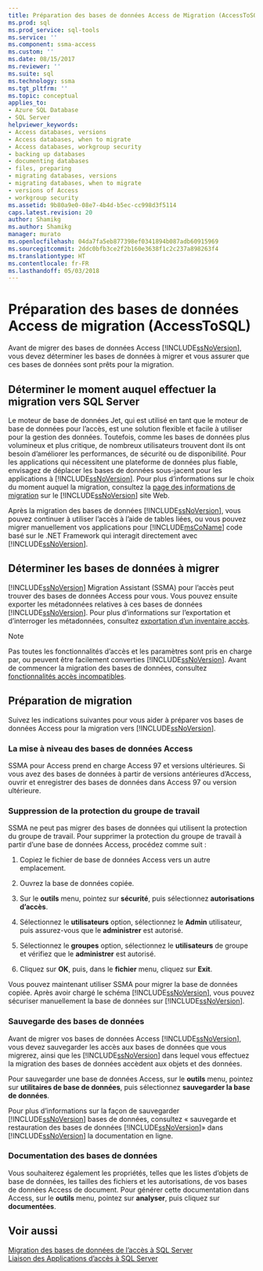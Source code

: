 ```yaml
---
title: Préparation des bases de données Access de Migration (AccessToSQL) | Documents Microsoft
ms.prod: sql
ms.prod_service: sql-tools
ms.service: ''
ms.component: ssma-access
ms.custom: ''
ms.date: 08/15/2017
ms.reviewer: ''
ms.suite: sql
ms.technology: ssma
ms.tgt_pltfrm: ''
ms.topic: conceptual
applies_to:
- Azure SQL Database
- SQL Server
helpviewer_keywords:
- Access databases, versions
- Access databases, when to migrate
- Access databases, workgroup security
- backing up databases
- documenting databases
- files, preparing
- migrating databases, versions
- migrating databases, when to migrate
- versions of Access
- workgroup security
ms.assetid: 9b80a9e0-08e7-4b4d-b5ec-cc998d3f5114
caps.latest.revision: 20
author: Shamikg
ms.author: Shamikg
manager: murato
ms.openlocfilehash: 04da7fa5eb877398ef0341894b087adb60915969
ms.sourcegitcommit: 2ddc0bfb3ce2f2b160e3638f1c2c237a898263f4
ms.translationtype: HT
ms.contentlocale: fr-FR
ms.lasthandoff: 05/03/2018
---
```

# <a name="preparing-access-databases-for-migration-accesstosql"></a>Préparation des bases de données Access de migration (AccessToSQL)
Avant de migrer des bases de données Access [!INCLUDE[ssNoVersion](../../includes/ssnoversion_md.md)], vous devez déterminer les bases de données à migrer et vous assurer que ces bases de données sont prêts pour la migration.  
  
## <a name="determining-when-to-migrate-to-sql-server"></a>Déterminer le moment auquel effectuer la migration vers SQL Server  
Le moteur de base de données Jet, qui est utilisé en tant que le moteur de base de données pour l’accès, est une solution flexible et facile à utiliser pour la gestion des données. Toutefois, comme les bases de données plus volumineux et plus critique, de nombreux utilisateurs trouvent dont ils ont besoin d’améliorer les performances, de sécurité ou de disponibilité. Pour les applications qui nécessitent une plateforme de données plus fiable, envisagez de déplacer les bases de données sous-jacent pour les applications à [!INCLUDE[ssNoVersion](../../includes/ssnoversion_md.md)]. Pour plus d’informations sur le choix du moment auquel la migration, consultez la [page des informations de migration](http://go.microsoft.com/fwlink/?LinkId=68571) sur le [!INCLUDE[ssNoVersion](../../includes/ssnoversion_md.md)] site Web.  
  
Après la migration des bases de données [!INCLUDE[ssNoVersion](../../includes/ssnoversion_md.md)], vous pouvez continuer à utiliser l’accès à l’aide de tables liées, ou vous pouvez migrer manuellement vos applications pour [!INCLUDE[msCoName](../../includes/msconame_md.md)] code basé sur le .NET Framework qui interagit directement avec [!INCLUDE[ssNoVersion](../../includes/ssnoversion_md.md)].  
  
## <a name="determining-which-databases-to-migrate"></a>Déterminer les bases de données à migrer  
[!INCLUDE[ssNoVersion](../../includes/ssnoversion_md.md)] Migration Assistant (SSMA) pour l’accès peut trouver des bases de données Access pour vous. Vous pouvez ensuite exporter les métadonnées relatives à ces bases de données [!INCLUDE[ssNoVersion](../../includes/ssnoversion_md.md)]. Pour plus d’informations sur l’exportation et d’interroger les métadonnées, consultez [exportation d’un inventaire accès](http://msdn.microsoft.com/7e1941fb-3d14-4265-aff6-c77a4026d0ed).  

   > [!NOTE]
   > Pas toutes les fonctionnalités d’accès et les paramètres sont pris en charge par, ou peuvent être facilement converties [!INCLUDE[ssNoVersion](../../includes/ssnoversion_md.md)]. Avant de commencer la migration des bases de données, consultez [fonctionnalités accès incompatibles](http://msdn.microsoft.com/99d45b9c-e3b9-4d56-8c25-b594b887ace1).
  
## <a name="preparing-for-migration"></a>Préparation de migration  
Suivez les indications suivantes pour vous aider à préparer vos bases de données Access pour la migration vers [!INCLUDE[ssNoVersion](../../includes/ssnoversion_md.md)].  
  
### <a name="upgrading-older-access-databases"></a>La mise à niveau des bases de données Access  
SSMA pour Access prend en charge Access 97 et versions ultérieures. Si vous avez des bases de données à partir de versions antérieures d’Access, ouvrir et enregistrer des bases de données dans Access 97 ou version ultérieure.  
  
### <a name="removing-workgroup-protection"></a>Suppression de la protection du groupe de travail  
SSMA ne peut pas migrer des bases de données qui utilisent la protection du groupe de travail. Pour supprimer la protection du groupe de travail à partir d’une base de données Access, procédez comme suit :  
  
1.  Copiez le fichier de base de données Access vers un autre emplacement.  
  
2.  Ouvrez la base de données copiée.  
  
3.  Sur le **outils** menu, pointez sur **sécurité**, puis sélectionnez **autorisations d’accès**.  
  
4.  Sélectionnez le **utilisateurs** option, sélectionnez le **Admin** utilisateur, puis assurez-vous que le **administrer** est autorisé.  
  
5.  Sélectionnez le **groupes** option, sélectionnez le **utilisateurs** de groupe et vérifiez que le **administrer** est autorisé.  
  
6.  Cliquez sur **OK**, puis, dans le **fichier** menu, cliquez sur **Exit**.  
  
Vous pouvez maintenant utiliser SSMA pour migrer la base de données copiée. Après avoir chargé le schéma [!INCLUDE[ssNoVersion](../../includes/ssnoversion_md.md)], vous pouvez sécuriser manuellement la base de données sur [!INCLUDE[ssNoVersion](../../includes/ssnoversion_md.md)].  
  
### <a name="backing-up-databases"></a>Sauvegarde des bases de données  
Avant de migrer vos bases de données Access [!INCLUDE[ssNoVersion](../../includes/ssnoversion_md.md)], vous devez sauvegarder les accès aux bases de données que vous migrerez, ainsi que les [!INCLUDE[ssNoVersion](../../includes/ssnoversion_md.md)] dans lequel vous effectuez la migration des bases de données accèdent aux objets et des données.  
  
Pour sauvegarder une base de données Access, sur le **outils** menu, pointez sur **utilitaires de base de données**, puis sélectionnez **sauvegarder la base de données**.  
  
Pour plus d’informations sur la façon de sauvegarder [!INCLUDE[ssNoVersion](../../includes/ssnoversion_md.md)] bases de données, consultez « sauvegarde et restauration des bases de données [!INCLUDE[ssNoVersion](../../includes/ssnoversion_md.md)]» dans [!INCLUDE[ssNoVersion](../../includes/ssnoversion_md.md)] la documentation en ligne.  
  
### <a name="documenting-databases"></a>Documentation des bases de données  
Vous souhaiterez également les propriétés, telles que les listes d’objets de base de données, les tailles des fichiers et les autorisations, de vos bases de données Access de document. Pour générer cette documentation dans Access, sur le **outils** menu, pointez sur **analyser**, puis cliquez sur **documentées**.  
  
## <a name="see-also"></a>Voir aussi  
[Migration des bases de données de l’accès à SQL Server](http://msdn.microsoft.com/76a3abcf-2998-4712-9490-fe8d872c89ca)  
[Liaison des Applications d’accès à SQL Server](http://msdn.microsoft.com/82374ad2-7737-4164-a489-13261ba393d4)
